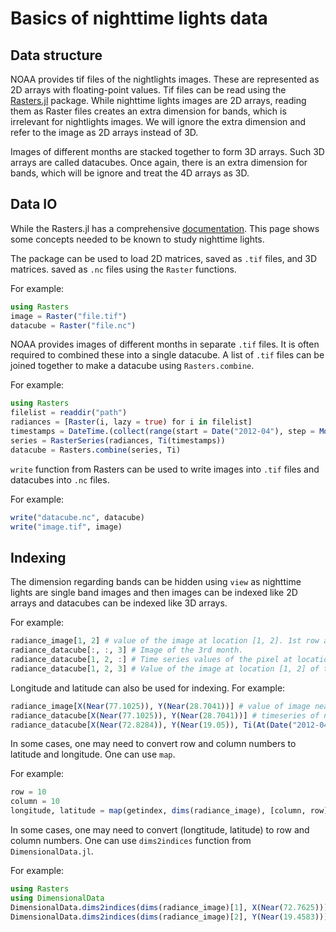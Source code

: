 
# Basics of nighttime lights data

## Data structure

NOAA provides tif files of the nightlights images. These are represented as 2D arrays with floating-point values. Tif files can be read using the [Rasters.jl](https://github.com/rafaqz/Rasters.jl/) package. While nighttime lights images are 2D arrays, reading them as Raster files creates an extra dimension for bands, which is irrelevant for nightlights images. We will ignore the extra dimension and refer to the image as 2D arrays instead of 3D. 

Images of different months are stacked together to form 3D arrays. Such 3D arrays are called datacubes. Once again, there is an extra dimension for bands, which will be ignore and treat the 4D arrays as 3D. 

## Data IO

While the Rasters.jl has a comprehensive [documentation](https://rafaqz.github.io/Rasters.jl/dev/). This page shows some concepts needed to be known to study nighttime lights. 

The package can be used to load 2D matrices, saved as `.tif` files, and 3D matrices. saved as `.nc` files using the `Raster` functions. 

For example: 
```julia
using Rasters
image = Raster("file.tif")
datacube = Raster("file.nc")
```
NOAA provides images of different months in separate `.tif` files. It is often required to combined these into a single datacube. 
A list of `.tif` files can be joined together to make a datacube using `Rasters.combine`.  

For example: 
```julia
using Rasters
filelist = readdir("path")
radiances = [Raster(i, lazy = true) for i in filelist]
timestamps = DateTime.(collect(range(start = Date("2012-04"), step = Month(1), length = length(radiances)))) 
series = RasterSeries(radiances, Ti(timestamps))
datacube = Rasters.combine(series, Ti)
```

`write` function from Rasters can be used to write images into `.tif` files and datacubes into `.nc` files. 

For example: 
```julia
write("datacube.nc", datacube)
write("image.tif", image)
```

## Indexing
The dimension regarding bands can be hidden using `view` as nighttime lights are single band images and then images can be indexed like 2D arrays and datacubes can be indexed like 3D arrays. 

For example:

```julia
radiance_image[1, 2] # value of the image at location [1, 2]. 1st row and 2nd column 
radiance_datacube[:, :, 3] # Image of the 3rd month.
radiance_datacube[1, 2, :] # Time series values of the pixel at location 1, 2
radiance_datacube[1, 2, 3] # Value of the image at location [1, 2] of the 3rd month
```

Longitude and latitude can also be used for indexing. 
For example:
```julia
radiance_image[X(Near(77.1025)), Y(Near(28.7041))] # value of image near longitude = 77.1025 and latitude = 28.7041
radiance_datacube[X(Near(77.1025)), Y(Near(28.7041))] # timeseries of near longitude = 77.1025 and latitude = 28.7041
radiance_datacube[X(Near(72.8284)), Y(Near(19.05)), Ti(At(Date("2012-04")))] # value of image near longitude = 77.1025 and latitude = 28.7041 at Time = Date("2012-04") 
```

In some cases, one may need to convert row and column numbers to latitude and longitude. One can use `map`. 

For example:

```julia
row = 10 
column = 10 
longitude, latitude = map(getindex, dims(radiance_image), [column, row]) 
```
In some cases, one may need to convert (longtitude, latitude) to row and column numbers. One can use `dims2indices` function from `DimensionalData.jl`. 

For example:
```julia
using Rasters
using DimensionalData
DimensionalData.dims2indices(dims(radiance_image)[1], X(Near(72.7625))) # column number corresponding to longitude
DimensionalData.dims2indices(dims(radiance_image)[2], Y(Near(19.4583))) # row number corresponding to latitude
```